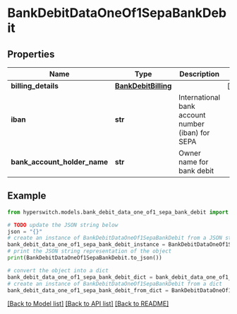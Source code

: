 # BankDebitDataOneOf1SepaBankDebit


## Properties

Name | Type | Description | Notes
------------ | ------------- | ------------- | -------------
**billing_details** | [**BankDebitBilling**](BankDebitBilling.md) |  | [optional] 
**iban** | **str** | International bank account number (iban) for SEPA | 
**bank_account_holder_name** | **str** | Owner name for bank debit | 

## Example

```python
from hyperswitch.models.bank_debit_data_one_of1_sepa_bank_debit import BankDebitDataOneOf1SepaBankDebit

# TODO update the JSON string below
json = "{}"
# create an instance of BankDebitDataOneOf1SepaBankDebit from a JSON string
bank_debit_data_one_of1_sepa_bank_debit_instance = BankDebitDataOneOf1SepaBankDebit.from_json(json)
# print the JSON string representation of the object
print(BankDebitDataOneOf1SepaBankDebit.to_json())

# convert the object into a dict
bank_debit_data_one_of1_sepa_bank_debit_dict = bank_debit_data_one_of1_sepa_bank_debit_instance.to_dict()
# create an instance of BankDebitDataOneOf1SepaBankDebit from a dict
bank_debit_data_one_of1_sepa_bank_debit_from_dict = BankDebitDataOneOf1SepaBankDebit.from_dict(bank_debit_data_one_of1_sepa_bank_debit_dict)
```
[[Back to Model list]](../README.md#documentation-for-models) [[Back to API list]](../README.md#documentation-for-api-endpoints) [[Back to README]](../README.md)


